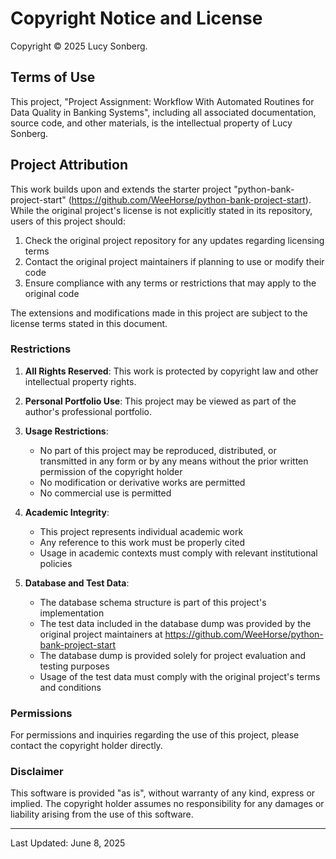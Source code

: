 # Copyright Notice and License

Copyright © 2025 Lucy Sonberg.

## Terms of Use

This project, "Project Assignment: Workflow With Automated Routines for Data Quality in Banking Systems", including all associated documentation, source code, and other materials, is the intellectual property of Lucy Sonberg.

## Project Attribution

This work builds upon and extends the starter project "python-bank-project-start" (https://github.com/WeeHorse/python-bank-project-start). While the original project's license is not explicitly stated in its repository, users of this project should:
1. Check the original project repository for any updates regarding licensing terms
2. Contact the original project maintainers if planning to use or modify their code
3. Ensure compliance with any terms or restrictions that may apply to the original code

The extensions and modifications made in this project are subject to the license terms stated in this document.

### Restrictions

1. **All Rights Reserved**: This work is protected by copyright law and other intellectual property rights.

2. **Personal Portfolio Use**: This project may be viewed as part of the author's professional portfolio.

3. **Usage Restrictions**:
   - No part of this project may be reproduced, distributed, or transmitted in any form or by any means without the prior written permission of the copyright holder
   - No modification or derivative works are permitted
   - No commercial use is permitted

4. **Academic Integrity**:
   - This project represents individual academic work
   - Any reference to this work must be properly cited
   - Usage in academic contexts must comply with relevant institutional policies

5. **Database and Test Data**:
   - The database schema structure is part of this project's implementation
   - The test data included in the database dump was provided by the original project maintainers at https://github.com/WeeHorse/python-bank-project-start
   - The database dump is provided solely for project evaluation and testing purposes
   - Usage of the test data must comply with the original project's terms and conditions

### Permissions

For permissions and inquiries regarding the use of this project, please contact the copyright holder directly.

### Disclaimer

This software is provided "as is", without warranty of any kind, express or implied. The copyright holder assumes no responsibility for any damages or liability arising from the use of this software.

---

Last Updated: June 8, 2025 